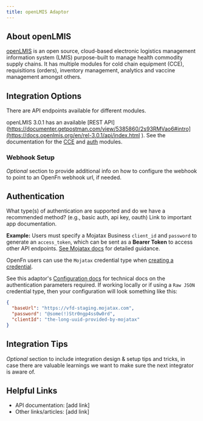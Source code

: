 ```yaml
---
title: openLMIS Adaptor
---
```


## About openLMIS
[openLMIS](https://openlmis.org/) is an open source, cloud-based electronic logistics management information system (LMIS) purpose-built to manage health commodity supply chains. It has multiple modules for cold chain equipment (CCE), requisitions (orders), inventory management, analytics and vaccine management amongst others.

## Integration Options
There are API endpoints available for different modules.

openLMIS 3.0.1 has an available
[REST API](https://documenter.getpostman.com/view/5385860/2s93RMVao6#intro](https://docs.openlmis.org/en/rel-3.0.1/api/index.html ). See
the documentation for the [CCE](https://test.openlmis.org/cce/docs/) and [auth](https://test.openlmis.org/auth/docs/) modules. 

### Webhook Setup
_Optional_ section to provide additional info on how to configure the webhook to 
point to an OpenFn webhook url, if needed. 

## Authentication
What type(s) of authentication are supported and do we have a recommended method? 
(e.g., basic auth, api key, oauth) Link to important app documentation. 

**Example:**
Users must specify a Mojatax Business `client_id` and `password` to generate an
`access_token`, which can be sent as a **Bearer Token** to access other API
endpoints.
[See Mojatax docs](https://documenter.getpostman.com/view/5385860/2s93RMVao6#e4d5c554-0224-4705-9094-b565c82b1f26)
for detailed guidance.

OpenFn users can use the `Mojatax` credential type when
[creating a credential](/documentation/manage-projects/manage-credentials).

See this adaptor's
[Configuration docs](/adaptors/packages/mojatax-configuration-schema) for
technical docs on the authentication parameters required. If working locally or
if using a `Raw JSON` credential type, then your configuration will look
something like this:

```json
{
  "baseUrl": "https://vfd-staging.mojatax.com",
  "password": "@some(!)Str0ngp4ss0w0rd",
  "clientId": "the-long-uuid-provided-by-mojatax"
}
```
## Integration Tips
_Optional_ section to include integration design & setup tips and tricks, 
in case there are valuable learnings we want to make sure the next integrator
is aware of. 

## Helpful Links

- API documentation: [add link]
- Other links/articles: [add link]

